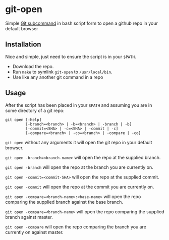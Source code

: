 # git-open
Simple [Git subcommand](https://web.mit.edu/git/git-doc/howto/new-command.html)
in bash script form to open a github repo in your default browser

## Installation

Nice and simple, just need to ensure the script is in your `$PATH`.

* Download the repo.
* Run `make` to symlink `git-open` to `/usr/local/bin`.
* Use like any another git command in a repo

## Usage

After the script has been placed in your `$PATH` and assuming you are in some
directory of a git repo:

```
git open [-help]
         [-branch=<branch> | -b=<branch> | -branch | -b]
         [-commit=<SHA> | -c=<SHA> | -commit | -c]
         [-compare=<branch> | -co=<branch> | -compare | -co]
```

`git open` without any arguments it will open the git repo in your default browser.

`git open -branch=<branch-name>` will open the repo at the supplied branch.

`git open -branch` will open the repo at the branch you are currently on.

`git open -commit=<commit-SHA>` will open the repo at the supplied commit.

`git open -commit` will open the repo at the commit you are currently on.

`git open -compare=<branch-name>:<base-name>` will open the repo comparing the supplied branch against the base branch.

`git open -compare=<branch-name>` will open the repo comparing the supplied branch against master.

`git open -compare` will open the repo comparing the branch you are currently on against master.
